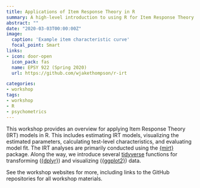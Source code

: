 ```yaml
---
title: Applications of Item Response Theory in R
summary: A high-level introduction to using R for Item Response Theory
abstract: ""
date: "2020-03-03T00:00:00Z"
image:
  caption: 'Example item characteristic curve'
  focal_point: Smart
links:
- icon: door-open
  icon_pack: fas
  name: EPSY 922 (Spring 2020)
  url: https://github.com/wjakethompson/r-irt

categories:
- workshop
tags:
- workshop
- R
- psychometrics
---
```


This workshop provides an overview for applying Item Response Theory (IRT) models in R. This includes estimating IRT models, visualizing the estimated parameters, calculating test-level characteristics, and evaluating model fit. The IRT analyses are primarily conducted using the [{mirt}](https://cran.r-project.org/web/packages/mirt/index.html) package. Along the way, we introduce several [tidyverse](https://tidyverse.org) functions for transforming ([{dplyr}](https://dplyr.tidyverse.org)) and visualizing ([{ggplot2}](https://ggplot2.tidyverse.org)) data.

See the workshop websites for more, including links to the GitHub repositories for all workshop materials.

